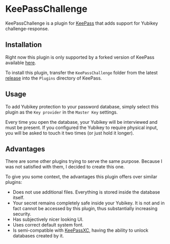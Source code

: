 # KeePassChallenge

KeePassChallenge is a plugin for [KeePass](https://keepass.info/) that adds support for Yubikey challenge-response.

## Installation

Right now this plugin is only supported by a forked version of KeePass available [here](https://github.com/pragacz/KeePass).

To install this plugin, transfer the `KeePassChallenge` folder from the latest [release](https://github.com/pragacz/KeePassChallenge/releases) into the `Plugins` directory of KeePass.

## Usage

To add Yubikey protection to your password database, simply select this plugin as the `Key provider` in the `Master Key` settings.

Every time you open the database, your Yubikey will be interviewed and must be present. If you configured the Yubikey to require physical input, you will be asked to touch it two times (or just hold it longer).

## Advantages

There are some other plugins trying to serve the same purpose. Because I was not satisfied with them, I decided to create this one.

To give you some context, the advantages this plugin offers over similar plugins:

- Does not use additional files. Everything is stored inside the database itself.
- Your secret remains completely safe inside your Yubikey. It is not and in fact cannot be accessed by this plugin, thus substantially increasing security.
- Has subjectively nicer looking UI.
- Uses correct default system font.
- Is semi-compatible with [KeePassXC](https://keepassxc.org/), having the ability to unlock databases created by it.
